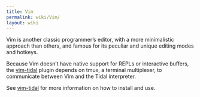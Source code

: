 ```yaml
---
title: Vim
permalink: wiki/Vim/
layout: wiki
---
```


Vim is another classic programmer’s editor, with a more minimalistic
approach than others, and famous for its peculiar and unique editing
modes and hotkeys.

Because Vim doesn’t have native support for REPLs or interactive
buffers, the [vim-tidal](https://github.com/munshkr/vim-tidal) plugin
depends on tmux, a terminal multiplexer, to communicate between Vim and
the Tidal interpreter.

See [vim-tidal](https://github.com/munshkr/vim-tidal) for more
information on how to install and use.
